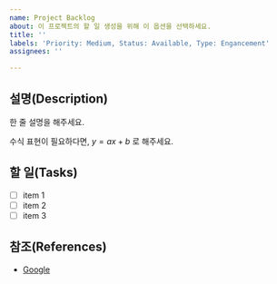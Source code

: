 ```yaml
---
name: Project Backlog
about: 이 프로젝트의 할 일 생성을 위해 이 옵션을 선택하세요.
title: ''
labels: 'Priority: Medium, Status: Available, Type: Engancement'
assignees: ''

---
```


## 설명(Description)

한 줄 설명을 해주세요.

수식 표현이 필요하다면, $y=ax+b$ 로 해주세요.

## 할 일(Tasks)

- [ ] item 1
- [ ] item 2
- [ ] item 3

## 참조(References)

- [Google](https://www.google.com/)
